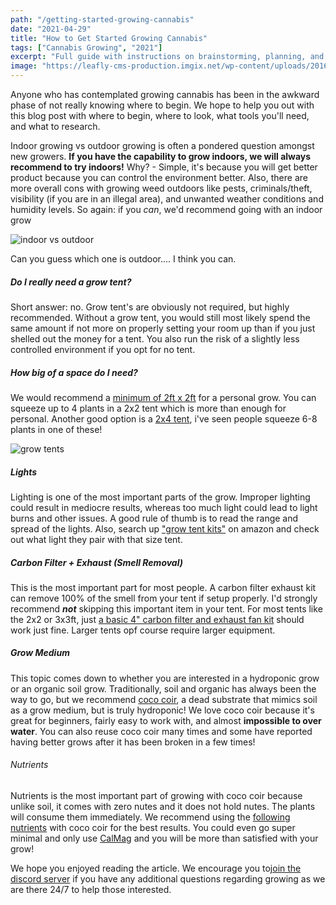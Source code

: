 ```yaml
---
path: "/getting-started-growing-cannabis"
date: "2021-04-29"
title: "How to Get Started Growing Cannabis"
tags: ["Cannabis Growing", "2021"]
excerpt: "Full guide with instructions on brainstorming, planning, and getting started with your very own first cannabis grow!"
image: "https://leafly-cms-production.imgix.net/wp-content/uploads/2016/08/29195810/should-cannabis-grow-tent-linings-be-silver-or-white.jpg"
---
```


Anyone who has contemplated growing cannabis has been in the awkward phase of not really knowing where to begin. We hope to help you out with this blog post with where to begin, where to look, what tools you'll need, and what to research.

Indoor growing vs outdoor growing is often a pondered question amongst new growers. **If you have the capability to grow indoors, we will always recommend to try indoors!** Why? - Simple, it's because you will get better product because you can control the environment better. Also, there are more overall cons with growing weed outdoors like pests, criminals/theft, visibility (if you are in an illegal area), and unwanted weather conditions and humidity levels. So again: if you _can_, we'd recommend going with an indoor grow

![indoor vs outdoor](https://i.redd.it/76eg58e5lff41.jpg)

Can you guess which one is outdoor.... I think you can.

##### Do I really need a grow tent?

Short answer: no. Grow tent's are obviously not required, but highly recommended. Without a grow tent, you would still most likely spend the same amount if not more on properly setting your room up than if you just shelled out the money for a tent. You also run the risk of a slightly less controlled environment if you opt for no tent.

##### How big of a space do I need?

We would recommend a [minimum of 2ft x 2ft](https://www.amazon.com/BloomGrow-24x24x48-Hangers-Hygrometer-Complete/dp/B07FF5PPJ1/ref=sr_1_3?dchild=1&keywords=bloom+grow+kit&qid=1619807174&sr=8-3) for a personal grow. You can squeeze up to 4 plants in a 2x2 tent which is more than enough for personal. Another good option is a [2x4 tent](https://www.amazon.com/Spider-Farmer-Complete-Compatible-MeanWell/dp/B088R4B8N2/ref=sr_1_13?dchild=1&keywords=grow+tent+kit&qid=1619807217&sr=8-13), i've seen people squeeze 6-8 plants in one of these!

![grow tents](http://cdn.shopify.com/s/files/1/0172/8485/7920/articles/tent_size_thumbnail_1200x1200.png?v=1573228314)

##### Lights

Lighting is one of the most important parts of the grow. Improper lighting could result in mediocre results, whereas too much light could lead to light burns and other issues. A good rule of thumb is to read the range and spread of the lights. Also, search up ["grow tent kits"](https://www.amazon.com/s?k=grow+tent+kit&ref=nb_sb_noss) on amazon and check out what light they pair with that size tent.

##### Carbon Filter + Exhaust (Smell Removal)

This is the most important part for most people. A carbon filter exhaust kit can remove 100% of the smell from your tent if setup properly. I'd strongly recommend ***not*** skipping this important item in your tent. For most tents like the 2x2 or 3x3ft, just [a basic 4" carbon filter and exhaust fan kit](https://www.amazon.com/iPower-Inch-195-CFM-Inline/dp/B08BF5GWKZ/ref=sr_1_7?dchild=1&keywords=4%22+carbon+filter+kit&qid=1619819738&sr=8-7) should work just fine. Larger tents opf course require larger equipment.

##### Grow Medium

This topic comes down to whether you are interested in a hydroponic grow or an organic soil grow. Traditionally, soil and organic has always been the way to go, but we recommend [coco coir](https://www.amazon.com/Mother-Earth-Compaction-Resisted-Aeration/dp/B08BZKHVRP/ref=sr_1_8?dchild=1&keywords=coco+coir&qid=1619821467&sr=8-8), a dead substrate that mimics soil as a grow medium, but is truly hydroponic! We love coco coir because it's great for beginners, fairly easy  to work with, and almost **impossible to over water**. You can also reuse coco coir many times and some have reported having better grows after it has been broken in a few times!

###### Nutrients

Nutrients is the most important part of growing with coco coir because unlike soil, it comes with zero nutes and it does not hold nutes. The plants will consume them immediately. We recommend using the [following nutrients](https://www.amazon.com/General-Hydroponics-GLCMBX0026-FloraNova-KoolBloom/dp/B07TVSLX1C/ref=sr_1_7?dchild=1&keywords=calimagic&qid=1619821602&sr=8-7) with coco coir for the best results. You could even go super minimal and only use [CalMag](https://www.amazon.com/Botanicare-CAL-MAG-Plant-Supplement-Formula/dp/B004JKBMRW/ref=sr_1_5?dchild=1&keywords=cal+mag&qid=1619821636&sr=8-5) and you will be more than satisfied with your grow!

We hope you enjoyed reading the article. We encourage you to[join the discord server](https://discord.gg/n6YcyNm9sb) if you have any additional questions regarding growing as we are there 24/7 to help those interested.
